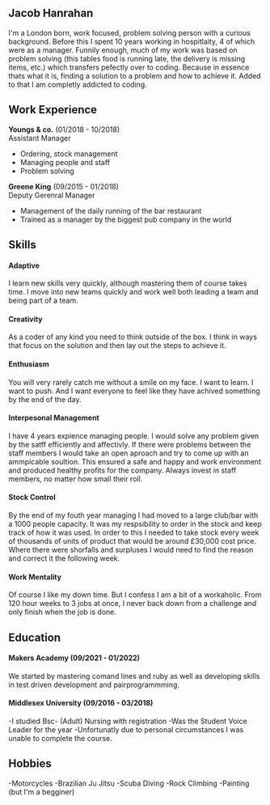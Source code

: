 ## Jacob Hanrahan

I'm a London born, work focused, problem solving person with a curious background. Before this I spent 10 years working in hospitlaity, 4 of which were as a manager. Funnily enough, much of my work was based on problem solving (this tables food is running late, the delivery is missing items, etc.) which transfers pefectly over to coding. Because in essence thats what it is, finding a solution to a problem and how to achieve it. Added to that I am completly addicted to coding.

## Work Experience

**Youngs & co.** (01/2018  - 10/2018)  
Assistant Manager
- Ordering, stock management
- Managing people and staff
- Problem solving

**Greene King** (09/2015 - 01/2018)  
Deputy Gerenral Manager
- Management of the daily running of the bar restaurant
- Trained as a manager by the biggest pub company in the world

## Skills

#### Adaptive
I learn new skills very quickly, although mastering them of course takes time. I move into new teams quickly and work well both leading a team and being part of a team.

#### Creativity
As a coder of any kind you need to think outside of the box. I think in ways that focus on the solution and then lay out the steps to achieve it.

#### Enthusiasm
You will very rarely catch me without a smile on my face. I want to learn. I want to push. And I want everyone to feel like they have achived something by the end of the day. 

#### Interpesonal Management
I have 4 years expience managing people. I would solve any problem given by the satff efficiently and affectivly. If there were problems between the staff members I would take an open aproach and try to come up with an ammpicable soultion. This ensured a safe and happy and work environment and produced healthy profits for the company. Always invest in staff members, no matter how small their roll.

#### Stock Control
By the end of my fouth year managing I had moved to a large club/bar with a 1000 people capacity. It was my respsibility to order in the stock and keep track of how it was used. In order to this I needed to take stock every week of thousands of  units of product that would be around £30,000 cost price. Where there were shorfalls and surpluses I would need to find the reason and correct it the following week.

#### Work Mentality
Of course I like my down time. But I confess I am a bit of a workaholic. From 120 hour weeks to 3 jobs at once, I never back down from a challenge and only finish when the job is done.


## Education

#### Makers Academy (09/2021 - 01/2022)
We started by mastering comand lines and ruby as well as developing skills in test driven development and pairprogrammming.

#### Middlesex University (09/2016 - 03/2018)
-I studied Bsc- (Adult) Nursing with registration
-Was the Student Voice Leader for the year
-Unfortunatly due to personal circumstances I was unable to complete the course.


## Hobbies
-Motorcycles
-Brazilian Ju Jitsu
-Scuba Diving
-Rock Climbing
-Painting (but I'm a begginer)
